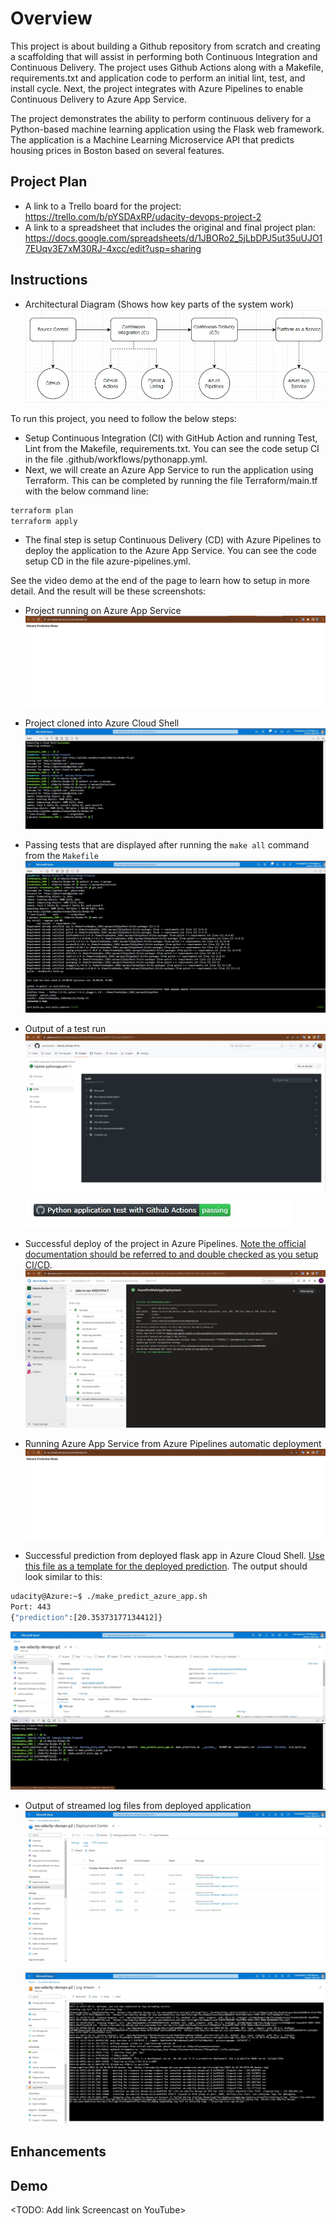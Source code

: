 # Overview

This project is about building a Github repository from scratch and creating a scaffolding that will assist in performing both Continuous Integration and Continuous Delivery. The project uses Github Actions along with a Makefile, requirements.txt and application code to perform an initial lint, test, and install cycle. Next, the project integrates with Azure Pipelines to enable Continuous Delivery to Azure App Service.

The project demonstrates the ability to perform continuous delivery for a Python-based machine learning application using the Flask web framework. The application is a Machine Learning Microservice API that predicts housing prices in Boston based on several features.

## Project Plan

* A link to a Trello board for the project: 
  https://trello.com/b/pYSDAxRP/udacity-devops-project-2
* A link to a spreadsheet that includes the original and final project plan: 
  https://docs.google.com/spreadsheets/d/1JBORo2_5jLbDPJ5ut35uUJO17EUqv3E7xM30RJ-4xcc/edit?usp=sharing

## Instructions

* Architectural Diagram (Shows how key parts of the system work)
  ![Architectural Diagram](https://github.com/phuctrandai/Udacity-DevOps-P2/blob/main/screenshots/System%20Diagram.jpg)

To run this project, you need to follow the below steps:
* Setup Continuous Integration (CI) with GitHub Action and running Test, Lint from the Makefile, requirements.txt. You can see the code setup CI in the file .github/workflows/pythonapp.yml.
* Next, we will create an Azure App Service to run the application using Terraform. This can be completed by running the file Terraform/main.tf with the below command line:
```bash
terraform plan
terraform apply
```
* The final step is setup Continuous Delivery (CD) with Azure Pipelines to deploy the application to the Azure App Service. You can see the code setup CD in the file azure-pipelines.yml.

See the video demo at the end of the page to learn how to setup in more detail. And the result will be these screenshots:

* Project running on Azure App Service
  ![Project running on Azure App Service](https://github.com/phuctrandai/Udacity-DevOps-P2/blob/main/screenshots/Project%20running%20on%20Azure%20App%20Service.jpg)

* Project cloned into Azure Cloud Shell
  ![Project cloned into Azure Cloud Shell](https://github.com/phuctrandai/Udacity-DevOps-P2/blob/main/screenshots/Project%20cloned%20into%20Azure%20Cloud%20Shell.jpg)

* Passing tests that are displayed after running the `make all` command from the `Makefile`
  ![Passing tests after running the `make all` command](https://github.com/phuctrandai/Udacity-DevOps-P2/blob/main/screenshots/Passing%20tests%20that%20are%20displayed%20after%20running%20the%20make%20all%20command%20from%20the%20Makefile.jpg)

* Output of a test run
  ![Output of a test run](https://github.com/phuctrandai/Udacity-DevOps-P2/blob/main/screenshots/Passing%20Github%20Actions.jpg)
  ![Passing Github Actions Status Badge](https://github.com/phuctrandai/Udacity-DevOps-P2/blob/main/screenshots/Passing%20Github%20Actions%20Status%20Badge.jpg)

* Successful deploy of the project in Azure Pipelines.  [Note the official documentation should be referred to and double checked as you setup CI/CD](https://docs.microsoft.com/en-us/azure/devops/pipelines/ecosystems/python-webapp?view=azure-devops).
  ![Successful deploy of the project in Azure Pipelines](https://github.com/phuctrandai/Udacity-DevOps-P2/blob/main/screenshots/Successful%20deploy%20of%20the%20project%20in%20Azure%20Pipelines.jpg)

* Running Azure App Service from Azure Pipelines automatic deployment
  ![Running Azure App Service from Azure Pipelines automatic deployment](https://github.com/phuctrandai/Udacity-DevOps-P2/blob/main/screenshots/Project%20running%20on%20Azure%20App%20Service.jpg)

* Successful prediction from deployed flask app in Azure Cloud Shell.  [Use this file as a template for the deployed prediction](https://github.com/udacity/nd082-Azure-Cloud-DevOps-Starter-Code/blob/master/C2-AgileDevelopmentwithAzure/project/starter_files/flask-sklearn/make_predict_azure_app.sh).
The output should look similar to this:

```bash
udacity@Azure:~$ ./make_predict_azure_app.sh
Port: 443
{"prediction":[20.35373177134412]}
```

![Successful prediction from deployed flask app in Azure Cloud Shell](https://github.com/phuctrandai/Udacity-DevOps-P2/blob/main/screenshots/Successful%20prediction%20from%20deployed%20flask%20app%20in%20Azure%20Cloud%20Shell.jpg)

* Output of streamed log files from deployed application
  ![Output of streamed log files from deployed application](https://github.com/phuctrandai/Udacity-DevOps-P2/blob/main/screenshots/Output%20of%20streamed%20log%20files%20from%20deployed%20application.jpg)
  
  ![Output of streamed log files from deployed application](https://github.com/phuctrandai/Udacity-DevOps-P2/blob/main/screenshots/Output%20of%20streamed%20log%20files%20from%20deployed%20application_2.jpg)

> 

## Enhancements

## Demo 

<TODO: Add link Screencast on YouTube>


